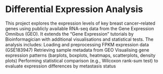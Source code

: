 # Differential Expression Analysis

This project explores the expression levels of key breast cancer–related genes using publicly available RNA-seq data from the Gene Expression Omnibus (GEO). 
It extends the “Gene Expression” tutorials by Bioinformagician with additional visualisations and statistical tests. 
The analysis includes:
    Loading and preprocessing FPKM expression data (GSE183947)
    Retrieving sample metadata from GEO 
    Visualising gene expression patterns (barplots, boxplots, heatmaps, scatterplots, density plots)
    Performing statistical comparison (e.g., Wilcoxon rank-sum test) to evaluate expression differences by metastasis status

